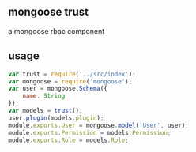 ## mongoose trust

a mongoose rbac component

## usage
```javascript
var trust = require('../src/index');
var mongoose = require('mongoose');
var user = mongoose.Schema({
    name: String
});
var models = trust();
user.plugin(models.plugin);
module.exports.User = mongoose.model('User', user);
module.exports.Permission = models.Permission;
module.exports.Role = models.Role;
```

